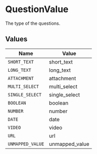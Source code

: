 # QuestionValue

The type of the questions.


## Values

| Name             | Value            |
| ---------------- | ---------------- |
| `SHORT_TEXT`     | short_text       |
| `LONG_TEXT`      | long_text        |
| `ATTACHMENT`     | attachment       |
| `MULTI_SELECT`   | multi_select     |
| `SINGLE_SELECT`  | single_select    |
| `BOOLEAN`        | boolean          |
| `NUMBER`         | number           |
| `DATE`           | date             |
| `VIDEO`          | video            |
| `URL`            | url              |
| `UNMAPPED_VALUE` | unmapped_value   |